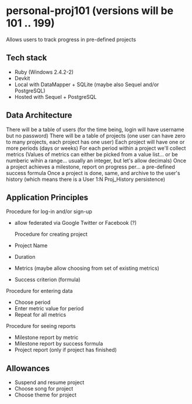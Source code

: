 # personal-proj101 (versions will be 101 .. 199)

Allows users to track progress in pre-defined projects

Tech stack
----------

* Ruby (Windows 2.4.2-2)
* Devkit
* Local with DataMapper + SQLite (maybe also Sequel and/or PostgreSQL)
* Hosted with Sequel + PostgreSQL

Data Architecture
-----------------

  There will be a table of users 
    (for the time being, login will have username but no password)
  There will be a table of projects
    (one user can have zero to many projects, each project has one user)
  Each project will have one or more periods (days or weeks)
  For each period within a project we'll collect metrics
  (Values of metrics can either be picked from a value list...
    or be numberic wihin a range...
    usually an integer, but let's allow decimals)
  Once a project achieves a milestone, report on progress per...
    a pre-defined success formula
  Once a project is done, same, and archive to the user's history
    (which means there is a User 1:N Proj_History persistence)

Application Principles
----------------------
  Procedure for log-in and/or sign-up
* allow federated via Google Twitter or Facebook (?)

  Procedure for creating project
*  Project Name
*  Duration
*  Metrics (maybe allow choosing from set of existing metrics)
*  Success criterion (formula)

Procedure for entering data
*  Choose period
*  Enter metric value for period
*  Repeat for all metrics

Procedure for seeing reports
*  Milestone report by metric
*  Milestone report by success formula
*  Project report (only if project has finished)

Allowances
----------
* Suspend and resume project
* Choose song for project
* Choose theme for project
